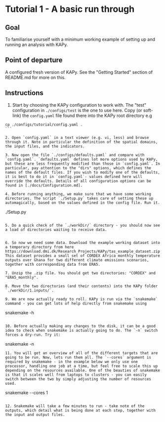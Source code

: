 # Tutorial 1 - A basic run through

## Goal

To familiarise yourself with a minimum working example of setting up and running an analysis with KAPy.

## Point of departure

A configured fresh version of KAPy. See the "Getting Started" section of README.md for more on this.

## Instructions

1. Start by choosing the KAPy configuration to work with. The "test" configuration in `./configs/test` is the one to use here. Copy (or soft-link) the `config.yaml` file found there into the KAPy root directory e.g

````
cp ./configs/tutorial/config.yaml .
```

2. Open `config.yaml` in a text viewer (e.g. vi, less) and browse through it. Note in particular the definition of the spatial domains, the input files, and the indicators. 

3. Now open the file `./configs/defaults.yaml` and compare with `config.yaml`. `defaults.yaml` defines lot more options used by KAPy, but these are less frequently modified than those in `config.yaml`. In particular, pay attention to the "dirs" options, which defines the names of the default files. If you wish to modify one of the defaults, it is best to do it in `config.yaml`- values defined here will override the defaults. Details of all configuration options can be found in [./docs/Configuration.md]. 

4. Before running anything, we make sure that we have some working directories. The script `./Setup.py` takes care of setting these up automagically, based on the values defined in the config file. Run it.

````
./Setup.py
```

5. Do a quick check of the `./workDir/` directory - you should now see a load of directories waiting to receive data.


6. So now we need some data. Download the example working dataset into a temporary directory from here https://download.dmi.dk/Research_Projects/KAPy/tas_example_dataset.zip This dataset provides a small set of CORDEX Africa monthly temperature outputs over Ghana for two different climate emissions scenarios, together with corresponding data from ERA5.

7. Unzip the .zip file. You should get two directories: "CORDEX" and "ERA5_monthly".

8. Move the two directories (and their contents) into the KAPy folder `./workDir/1.inputs/`. 

9. We are now actually ready to roll. KAPy is run via the `snakemake` command - you can get lots of help directly from snakemake using

````
snakemake -h
```

10. Before actually making any changes to the disk, it can be a good idea to check when snakemake is actually going to do. The `-n` switch forces a dry-run. Try it:

````
snakemake -n
```
11. You will get an overview of all of the different targets that are going to be run. Now, lets run them all. The `--cores` argument is required by snakemake - in the example below we only use one processor, handling one job at a time, but feel free to scale this up depending on the resources available. One of the beauties of snakemake is that it scales well from laptops to clusters - you can easily switch between the two by simply adjusting the number of resources used.

````
snakemake --cores 1
```

12. Snakemake will take a few minutes to run - take note of the outputs, which detail what is being done at each step, together with the input and output files.  
